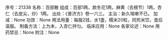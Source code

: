 序号：21338
名称：百部散
组成：百部1两，款冬花1两，麻黄（去根节）1两，杏仁（去皮尖，炒）1两。
出处：《普济方》卷一六三。
主治：新久喘嗽不已。
加减：None
功效：None
用法用量：每服2钱，水1盏，糯米20粒，同煎米饮，食后温服。
制备方法：上为末，入杏仁拌匀。
临床应用：None
各家论述：None
用药禁忌：None
附注：None

